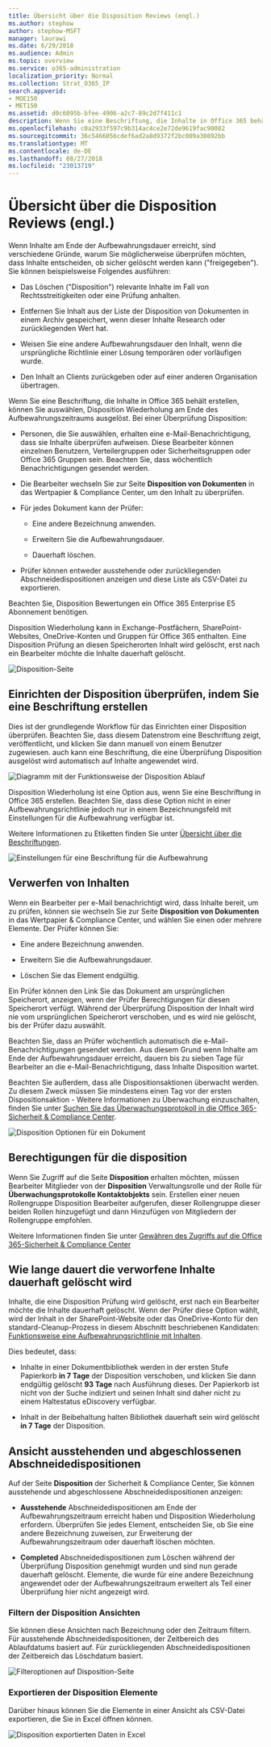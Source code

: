 ```yaml
---
title: Übersicht über die Disposition Reviews (engl.)
ms.author: stephow
author: stephow-MSFT
manager: laurawi
ms.date: 6/29/2018
ms.audience: Admin
ms.topic: overview
ms.service: o365-administration
localization_priority: Normal
ms.collection: Strat_O365_IP
search.appverid:
- MOE150
- MET150
ms.assetid: d0c6095b-bfee-4906-a2c7-89c2d7f411c1
description: Wenn Sie eine Beschriftung, die Inhalte in Office 365 behält erstellen, können Sie auswählen, Disposition Wiederholung am Ende des Aufbewahrungszeitraums ausgelöst.
ms.openlocfilehash: c0a2933f597c9b314ac4ce2e72de9619fac90082
ms.sourcegitcommit: 36c5466056cdef6ad2a8d9372f2bc009a30892bb
ms.translationtype: MT
ms.contentlocale: de-DE
ms.lasthandoff: 08/27/2018
ms.locfileid: "23013719"
---
```

# <a name="overview-of-disposition-reviews"></a>Übersicht über die Disposition Reviews (engl.)

Wenn Inhalte am Ende der Aufbewahrungsdauer erreicht, sind verschiedene Gründe, warum Sie möglicherweise überprüfen möchten, dass Inhalte entscheiden, ob sicher gelöscht werden kann ("freigegeben"). Sie können beispielsweise Folgendes ausführen:
  
- Das Löschen ("Disposition") relevante Inhalte im Fall von Rechtsstreitigkeiten oder eine Prüfung anhalten.
    
- Entfernen Sie Inhalt aus der Liste der Disposition von Dokumenten in einem Archiv gespeichert, wenn dieser Inhalte Research oder zurückliegenden Wert hat.
    
- Weisen Sie eine andere Aufbewahrungsdauer den Inhalt, wenn die ursprüngliche Richtlinie einer Lösung temporären oder vorläufigen wurde.
    
- Den Inhalt an Clients zurückgeben oder auf einer anderen Organisation übertragen.
    
Wenn Sie eine Beschriftung, die Inhalte in Office 365 behält erstellen, können Sie auswählen, Disposition Wiederholung am Ende des Aufbewahrungszeitraums ausgelöst. Bei einer Überprüfung Disposition:
  
- Personen, die Sie auswählen, erhalten eine e-Mail-Benachrichtigung, dass sie Inhalte überprüfen aufweisen. Diese Bearbeiter können einzelnen Benutzern, Verteilergruppen oder Sicherheitsgruppen oder Office 365 Gruppen sein. Beachten Sie, dass wöchentlich Benachrichtigungen gesendet werden.
    
- Die Bearbeiter wechseln Sie zur Seite **Disposition von Dokumenten** in das Wertpapier &amp; Compliance Center, um den Inhalt zu überprüfen. 
    
- Für jedes Dokument kann der Prüfer:
    
  - Eine andere Bezeichnung anwenden.
    
  - Erweitern Sie die Aufbewahrungsdauer.
    
  - Dauerhaft löschen.
    
- Prüfer können entweder ausstehende oder zurückliegenden Abschneidedispositionen anzeigen und diese Liste als CSV-Datei zu exportieren.
    
Beachten Sie, Disposition Bewertungen ein Office 365 Enterprise E5 Abonnement benötigen.
  
Disposition Wiederholung kann in Exchange-Postfächern, SharePoint-Websites, OneDrive-Konten und Gruppen für Office 365 enthalten. Eine Disposition Prüfung an diesen Speicherorten Inhalt wird gelöscht, erst nach ein Bearbeiter möchte die Inhalte dauerhaft gelöscht.
  
![Disposition-Seite](media/b7436fb2-1f35-4146-8ca2-32c9d10f7e09.png)
  
## <a name="setting-up-the-disposition-review-by-creating-a-label"></a>Einrichten der Disposition überprüfen, indem Sie eine Beschriftung erstellen

Dies ist der grundlegende Workflow für das Einrichten einer Disposition überprüfen. Beachten Sie, dass diesem Datenstrom eine Beschriftung zeigt, veröffentlicht, und klicken Sie dann manuell von einem Benutzer zugewiesen. auch kann eine Beschriftung, die eine Überprüfung Disposition ausgelöst wird automatisch auf Inhalte angewendet wird.
  
![Diagramm mit der Funktionsweise der Disposition Ablauf](media/5fb3f33a-cb53-468c-becc-6dda0ec52778.png)
  
Disposition Wiederholung ist eine Option aus, wenn Sie eine Beschriftung in Office 365 erstellen. Beachten Sie, dass diese Option nicht in einer Aufbewahrungsrichtlinie jedoch nur in einem Bezeichnungsfeld mit Einstellungen für die Aufbewahrung verfügbar ist.
  
Weitere Informationen zu Etiketten finden Sie unter [Übersicht über die Beschriftungen](labels.md).
  
![Einstellungen für eine Beschriftung für die Aufbewahrung](media/a16dd202-8862-40ac-80ff-6fee974de5da.png)
  
## <a name="disposing-content"></a>Verwerfen von Inhalten

Wenn ein Bearbeiter per e-Mail benachrichtigt wird, dass Inhalte bereit, um zu prüfen, können sie wechseln Sie zur Seite **Disposition von Dokumenten** in das Wertpapier &amp; Compliance Center, und wählen Sie einen oder mehrere Elemente. Der Prüfer können Sie: 
  
- Eine andere Bezeichnung anwenden.
    
- Erweitern Sie die Aufbewahrungsdauer.
    
- Löschen Sie das Element endgültig.
    
Ein Prüfer können den Link Sie das Dokument am ursprünglichen Speicherort, anzeigen, wenn der Prüfer Berechtigungen für diesen Speicherort verfügt. Während der Überprüfung Disposition der Inhalt wird nie vom ursprünglichen Speicherort verschoben, und es wird nie gelöscht, bis der Prüfer dazu auswählt.
  
Beachten Sie, dass an Prüfer wöchentlich automatisch die e-Mail-Benachrichtigungen gesendet werden. Aus diesem Grund wenn Inhalte am Ende der Aufbewahrungsdauer erreicht, dauern bis zu sieben Tage für Bearbeiter an die e-Mail-Benachrichtigung, dass Inhalte Disposition wartet.
  
Beachten Sie außerdem, dass alle Dispositionsaktionen überwacht werden. Zu diesem Zweck müssen Sie mindestens einen Tag vor der ersten Dispositionsaktion - Weitere Informationen zu Überwachung einzuschalten, finden Sie unter [Suchen Sie das Überwachungsprotokoll in die Office 365-Sicherheit &amp; Compliance Center](search-the-audit-log-in-security-and-compliance.md). 
  
![Disposition Optionen für ein Dokument](media/771630fd-a9b0-47cf-983b-fe85eb4cdafd.png)
  
## <a name="permissions-for-disposition"></a>Berechtigungen für die disposition

Wenn Sie Zugriff auf die Seite **Disposition** erhalten möchten, müssen Bearbeiter Mitglieder von der **Disposition** Verwaltungsrolle und der Rolle für **Überwachungsprotokolle Kontaktobjekts** sein. Erstellen einer neuen Rollengruppe Disposition Bearbeiter aufgerufen, dieser Rollengruppe dieser beiden Rollen hinzugefügt und dann Hinzufügen von Mitgliedern der Rollengruppe empfohlen. 
  
Weitere Informationen finden Sie unter [Gewähren des Zugriffs auf die Office 365-Sicherheit &amp; Compliance Center](grant-access-to-the-security-and-compliance-center.md)
  
## <a name="how-long-until-disposed-content-is-permanently-deleted"></a>Wie lange dauert die verworfene Inhalte dauerhaft gelöscht wird

Inhalte, die eine Disposition Prüfung wird gelöscht, erst nach ein Bearbeiter möchte die Inhalte dauerhaft gelöscht. Wenn der Prüfer diese Option wählt, wird der Inhalt in der SharePoint-Website oder das OneDrive-Konto für den standard-Cleanup-Prozess in diesem Abschnitt beschriebenen Kandidaten: [Funktionsweise eine Aufbewahrungsrichtlinie mit Inhalten](retention-policies.md#how-a-retention-policy-works-with-content-in-place).
  
Dies bedeutet, dass:
  
- Inhalte in einer Dokumentbibliothek werden in der ersten Stufe Papierkorb **in 7 Tage** der Disposition verschoben, und klicken Sie dann endgültig gelöscht **93 Tage** nach Ausführung dieses. Der Papierkorb ist nicht von der Suche indiziert und seinen Inhalt sind daher nicht zu einem Haltestatus eDiscovery verfügbar. 
    
- Inhalt in der Beibehaltung halten Bibliothek dauerhaft sein wird gelöscht **in 7 Tage** der Disposition. 
    
## <a name="view-pending-and-completed-dispositions"></a>Ansicht ausstehenden und abgeschlossenen Abschneidedispositionen

Auf der Seite **Disposition** der Sicherheit &amp; Compliance Center, Sie können ausstehende und abgeschlossene Abschneidedispositionen anzeigen: 
  
- **Ausstehende** Abschneidedispositionen am Ende der Aufbewahrungszeitraum erreicht haben und Disposition Wiederholung erfordern. Überprüfen Sie jedes Element, entscheiden Sie, ob Sie eine andere Bezeichnung zuweisen, zur Erweiterung der Aufbewahrungszeitraum oder dauerhaft löschen möchten. 
    
- **Completed** Abschneidedispositionen zum Löschen während der Überprüfung Disposition genehmigt wurden und sind nun gerade dauerhaft gelöscht. Elemente, die wurde für eine andere Bezeichnung angewendet oder der Aufbewahrungszeitraum erweitert als Teil einer Überprüfung hier nicht angezeigt wird. 
    
### <a name="filter-the-disposition-views"></a>Filtern der Disposition Ansichten

Sie können diese Ansichten nach Bezeichnung oder den Zeitraum filtern. Für ausstehende Abschneidedispositionen, der Zeitbereich des Ablaufdatums basiert auf. Für zurückliegenden Abschneidedispositionen der Zeitbereich das Löschdatum basiert.
  
![Filteroptionen auf Disposition-Seite](media/8682a9f5-a77d-45ae-b902-8418a3ebbea1.png)
  
### <a name="export-the-disposition-items"></a>Exportieren der Disposition Elemente

Darüber hinaus können Sie die Elemente in einer Ansicht als CSV-Datei exportieren, die Sie in Excel öffnen können.
  
![Disposition exportierten Daten in Excel](media/08e3bc09-b132-47b4-a051-a590b697e725.png)
  

